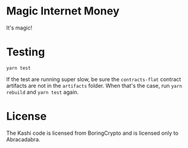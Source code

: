 # Magic Internet Money

It's magic!

# Testing

```
yarn test
```

If the test are running super slow, be sure the `contracts-flat` contract artifacts are not in the `artifacts` folder.
When that's the case, run `yarn rebuild` and `yarn test` again.

# License

The Kashi code is licensed from BoringCrypto and is licensed only to Abracadabra.

